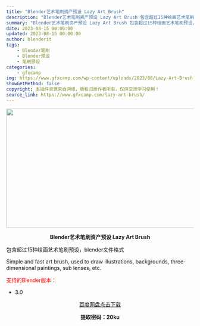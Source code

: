 ```yaml
---
title: "Blender艺术笔刷资产预设 Lazy Art Brush"
description: "Blender艺术笔刷资产预设 Lazy Art Brush 包含超过15种绘画艺术笔刷预设，blender文件格式 Simple and fast art brush, used to draw i..."
summary: "Blender艺术笔刷资产预设 Lazy Art Brush 包含超过15种绘画艺术笔刷预设，blender文件格式 Simple and fast art brush, used to draw i..."
date: 2023-08-15 00:00:00
updated: 2023-08-15 00:00:00
author: blenderit
tags: 
    - Blender笔刷
    - Blender预设
    - 笔刷预设
categories:
    - gfxcamp
img: https://www.gfxcamp.com/wp-content/uploads/2023/08/Lazy-Art-Brush.jpg
showGetMethod: false
copyright: 本插件资源来自网络，版权归原作者所有，仅供交流学习使用！
source_link: https://www.gfxcamp.com/lazy-art-brush/
---
```

<div><p><img decoding="async" class="aligncenter size-full wp-image-114345" src="https://www.gfxcamp.com/wp-content/uploads/2023/08/Lazy-Art-Brush.jpg" data-src="https://www.gfxcamp.com/wp-content/uploads/2023/08/Lazy-Art-Brush.jpg" alt="" width="640" height="320" data-srcset="https://www.gfxcamp.com/wp-content/uploads/2023/08/Lazy-Art-Brush.jpg 640w, https://www.gfxcamp.com/wp-content/uploads/2023/08/Lazy-Art-Brush-150x75.jpg 150w" data-sizes="(max-width: 640px) 100vw, 640px"></p><p style="text-align: center;"><strong>Blender艺术笔刷资产预设 Lazy Art Brush</strong></p><p>包含超过15种绘画艺术笔刷预设，blender文件格式</p><p>Simple and fast art brush, used to draw illustrations, backgrounds, three-dimensional paintings, sub lenses, etc.</p><p style="text-align: left;"><span style="color: #ff0000;">支持的Blender版本：</span></p><ul>
<li style="text-align: left;">3.0</li>
</ul><p style="text-align: center;"><a class="maxbutton-3 maxbutton maxbutton-baidu" target="_blank" rel="noopener" href="https://pan.baidu.com/s/1p78DSVt6xQmra18TjAsy3g?pwd=20ku"><span class="mb-text">百度网盘点击下载</span></a></p><p style="text-align: center;"><strong>提取密码：20ku</strong></p></div>